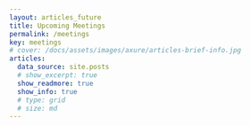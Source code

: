```yaml
---
layout: articles_future
title: Upcoming Meetings
permalink: /meetings
key: meetings
# cover: /docs/assets/images/axure/articles-brief-info.jpg
articles:
  data_source: site.posts
  # show_excerpt: true
  show_readmore: true
  show_info: true
  # type: grid
  # size: md
---
```

